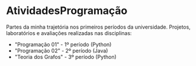 # AtividadesProgramação
Partes da minha trajetória nos primeiros períodos da universidade. 
Projetos, laboratórios e avaliações realizadas nas disciplinas:
-  "Programação 01" - 1º período (Python)
-  "Programação 02" - 2º período (Java)
-  "Teoria dos Grafos" - 3º período (Python)

